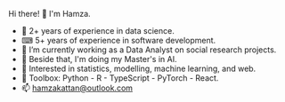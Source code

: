 Hi there! 👋 I'm Hamza.

- 🧪 2+ years of experience in data science.
- ⌨ 5+ years of experience in software development.
- 🔭 I’m currently working as a Data Analyst on social research projects.
- 🌱 Beside that, I'm doing my Master's in AI.
- 🎯 Interested in statistics, modelling, machine learning, and web.
- 🧰 Toolbox: Python - R - TypeScript - PyTorch - React.
- 📫 hamzakattan@outlook.com
